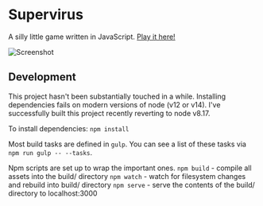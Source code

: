 # Supervirus

A silly little game written in JavaScript. [Play it here!](https://samgqroberts.com/supervirus)

![Screenshot](https://i.imgur.com/U4HqGfM.png)

## Development

This project hasn't been substantially touched in a while. Installing dependencies fails on modern versions of node (v12 or v14). I've successfully built this project recently reverting to node v8.17.

To install dependencies: `npm install`

Most build tasks are defined in `gulp`. You can see a list of these tasks via `npm run gulp -- --tasks`.

Npm scripts are set up to wrap the important ones.
`npm build` - compile all assets into the build/ directory
`npm watch` - watch for filesystem changes and rebuild into build/ directory
`npm serve` - serve the contents of the build/ directory to localhost:3000
